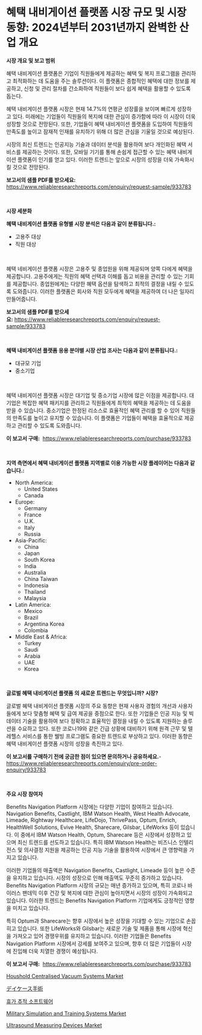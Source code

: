 <p><h1>혜택 내비게이션 플랫폼 시장 규모 및 시장 동향: 2024년부터 2031년까지 완벽한 산업 개요</h1></p><p><strong>시장 개요 및 보고 범위</strong></p>
<p><p>혜택 내비게이션 플랫폼은 기업이 직원들에게 제공하는 혜택 및 복지 프로그램을 관리하고 최적화하는 데 도움을 주는 솔루션이다. 이 플랫폼은 종합적인 혜택에 대한 정보를 제공하고, 신청 및 관리 절차를 간소화하여 직원들이 보다 쉽게 혜택을 활용할 수 있도록 돕는다. </p><p>혜택 내비게이션 플랫폼 시장은 현재 14.7%의 연평균 성장률을 보이며 빠르게 성장하고 있다. 미래에는 기업들이 직원들의 복지에 대한 관심이 증가함에 따라 이 시장이 더욱 성장할 것으로 전망된다. 또한, 기업들이 혜택 내비게이션 플랫폼을 도입하여 직원들의 만족도를 높이고 잠재적 인재를 유치하기 위해 더 많은 관심을 기울일 것으로 예상된다.</p><p>시장의 최신 트렌드는 인공지능 기술과 데이터 분석을 활용하여 보다 개인화된 혜택 서비스를 제공하는 것이다. 또한, 모바일 기기를 통해 손쉽게 접근할 수 있는 혜택 내비게이션 플랫폼이 인기를 얻고 있다. 이러한 트렌드는 앞으로 시장의 성장을 더욱 가속화시킬 것으로 전망된다.</p></p>
<p><strong>보고서의 샘플 PDF를 받으세요:</strong> <a href="https://www.reliableresearchreports.com/enquiry/request-sample/933783">https://www.reliableresearchreports.com/enquiry/request-sample/933783</a></p>
<p>&nbsp;</p>
<p><strong>시장 세분화</strong></p>
<p><strong>혜택 내비게이션 플랫폼 유형별 시장 분석은 다음과 같이 분류됩니다.:</strong></p>
<p><ul><li>고용주 대상</li><li>직원 대상</li></ul></p>
<p>&nbsp;</p>
<p><p>혜택 네비게이션 플랫폼 시장은 고용주 및 종업원을 위해 제공되며 양쪽 다에게 혜택을 제공합니다. 고용주에게는 직원의 혜택 선택과 이해를 돕고 비용을 관리할 수 있는 기회를 제공합니다. 종업원에게는 다양한 혜택 옵션을 탐색하고 최적의 결정을 내릴 수 있도록 도와줍니다. 이러한 플랫폼은 회사와 직원 모두에게 혜택을 제공하여 더 나은 일자리 만들어줍니다.</p></p>
<p><strong>보고서의 샘플 PDF를 받으세요:</strong>&nbsp;<a href="https://www.reliableresearchreports.com/enquiry/request-sample/933783">https://www.reliableresearchreports.com/enquiry/request-sample/933783</a></p>
<p>&nbsp;</p>
<p><strong> 혜택 내비게이션 플랫폼 응용 분야별 시장 산업 조사는 다음과 같이 분류됩니다.:</strong></p>
<p><ul><li>대규모 기업</li><li>중소기업</li></ul></p>
<p>&nbsp;</p>
<p><p>혜택 내비게이션 플랫폼 시장은 대기업 및 중소기업 시장에 많은 이점을 제공합니다. 대기업은 복잡한 혜택 패키지를 관리하고 직원들에게 최적의 혜택을 제공하는 데 도움을 받을 수 있습니다. 중소기업은 한정된 리소스로 효율적인 혜택 관리를 할 수 있어 직원들의 만족도를 높이고 유지할 수 있습니다. 이 플랫폼은 기업들이 혜택을 효율적으로 제공하고 관리할 수 있도록 도와줍니다.</p></p>
<p><strong>이 보고서 구매:</strong>&nbsp; <a href="https://www.reliableresearchreports.com/purchase/933783">https://www.reliableresearchreports.com/purchase/933783</a></p>
<p>&nbsp;</p>
<p><strong>지역 측면에서 혜택 내비게이션 플랫폼 지역별로 이용 가능한 시장 플레이어는 다음과 같습니다.:</strong></p>
<p><ul>
    <li>
        North America:
        <ul>
            <li>United States</li>
            <li>Canada</li>
        </ul>
    </li>
    <li>
        Europe:
        <ul>
            <li>Germany</li>
            <li>France</li>
            <li>U.K.</li>
            <li>Italy</li>
            <li>Russia</li>
        </ul>
    </li>
    <li>
        Asia-Pacific:
        <ul>
            <li>China</li>
            <li>Japan</li>
            <li>South Korea</li>
            <li>India</li>
            <li>Australia</li>
            <li>China Taiwan</li>
            <li>Indonesia</li>
            <li>Thailand</li>
            <li>Malaysia</li>
        </ul>
    </li>
    <li>
        Latin America:
        <ul>
            <li>Mexico</li>
            <li>Brazil</li>
            <li>Argentina Korea</li>
            <li>Colombia</li>
        </ul>
    </li>
    <li>
        Middle East & Africa:
        <ul>
            <li>Turkey</li>
            <li>Saudi</li>
            <li>Arabia</li>
            <li>UAE</li>
            <li>Korea</li>
        </ul>
    </li>
    </ul></p>
<p>&nbsp;</p>
<p><strong>글로벌 혜택 내비게이션 플랫폼 의 새로운 트렌드는 무엇입니까? 시장?</strong></p>
<p><p>글로벌 혜택 내비게이션 플랫폼 시장의 주요 동향은 현재 사용자 경험의 개선과 사용자들에게 보다 맞춤형 혜택 및 급여 제공을 중점으로 한다. 또한 기업들은 인공 지능 및 빅데이터 기술을 활용하여 보다 정확하고 효율적인 결정을 내릴 수 있도록 지원하는 솔루션을 수요하고 있다. 또한 코로나19와 같은 긴급 상황에 대비하기 위해 원격 근무 및 텔레헬스 서비스를 통한 웰빙 프로그램도 중요한 트렌드로 부상하고 있다. 이러한 동향은 혜택 내비게이션 플랫폼 시장의 성장을 촉진하고 있다.</p></p>
<p><strong>이 보고서를 구매하기 전에 궁금한 점이 있으면 문의하거나 공유하세요.</strong>- <a href="https://www.reliableresearchreports.com/enquiry/pre-order-enquiry/933783">https://www.reliableresearchreports.com/enquiry/pre-order-enquiry/933783</a></p>
<p>&nbsp;</p>
<p><strong>주요 시장 참여자</strong></p>
<p><p>Benefits Navigation Platform 시장에는 다양한 기업이 참여하고 있습니다. Navigation Benefits, Castlight, IBM Watson Health, West Health Advocate, Limeade, Rightway Healthcare, LifeDojo, ThrivePass, Optum, Enrich, HealthWell Solutions, Evive Health, Sharecare, Gilsbar, LifeWorks 등이 있습니다. 이 중에서 IBM Watson Health, Optum, Sharecare 등은 시장에서 성장하고 있으며 최신 트렌드를 선도하고 있습니다. 특히 IBM Watson Health는 비즈니스 인텔리전스 및 의사결정 지원을 제공하는 인공 지능 기술을 활용하여 시장에서 큰 영향력을 가지고 있습니다.</p><p>이러한 기업들의 매출액은 Navigation Benefits, Castlight, Limeade 등이 높은 수준을 유지하고 있습니다. 시장의 성장으로 인해 매출액도 꾸준히 증가하고 있습니다. Benefits Navigation Platform 시장의 규모는 매년 증가하고 있으며, 특히 코로나 바이러스 팬데믹 이후 건강 및 복지에 대한 관심이 높아지면서 시장의 성장이 가속화되고 있습니다. 이러한 트렌드는 Benefits Navigation Platform 기업에게도 긍정적인 영향을 미치고 있습니다.</p><p>특히 Optum과 Sharecare는 향후 시장에서 높은 성장을 기대할 수 있는 기업으로 손꼽히고 있습니다. 또한 LifeWorks와 Gilsbar는 새로운 기술 및 제품을 통해 시장에 혁신을 가져오고 있어 경쟁우위를 유지하고 있습니다. 이러한 기업들은 Benefits Navigation Platform 시장에서 강세를 보여주고 있으며, 향후 더 많은 기업들이 시장에 진입해 더욱 치열한 경쟁이 예상됩니다.</p></p>
<p><strong>이 보고서 구매:</strong>&nbsp;&nbsp;<a href="https://www.reliableresearchreports.com/purchase/933783">https://www.reliableresearchreports.com/purchase/933783</a></p>
<p><p><a href="https://github.com/vimar16th/Market-Research-Report-List-3/blob/main/houshold-centralised-vacuum-systems-market.md">Houshold Centralised Vacuum Systems Market</a></p><p><a href="https://github.com/zjkmgcs938405/Market-Research-Report-List-1/blob/main/6291480184136.md">デイケース手術</a></p><p><a href="https://github.com/vsnao330707/Market-Research-Report-List-1/blob/main/3665773184099.md">휴가 추적 소프트웨어</a></p><p><a href="https://five-trouble-98a.notion.site/Military-Simulation-and-Training-Systems-Market-Size-and-Examines-its-Market-Scope-with-a-Primary--35eea334a78842688592399313f73291">Military Simulation and Training Systems Market</a></p><p><a href="https://github.com/JameTravis/Market-Research-Report-List-3/blob/main/ultrasound-measuring-devices-market.md">Ultrasound Measuring Devices Market</a></p></p>
